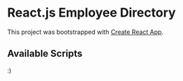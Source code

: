 # React.js Employee Directory
This project was bootstrapped with [Create React App](https://github.com/facebook/create-react-app).

## Available Scripts
:)
